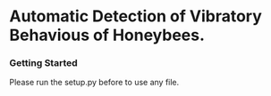 # Automatic Detection of Vibratory Behavious of Honeybees.

### Getting Started
Please run the setup.py before to use any file.
